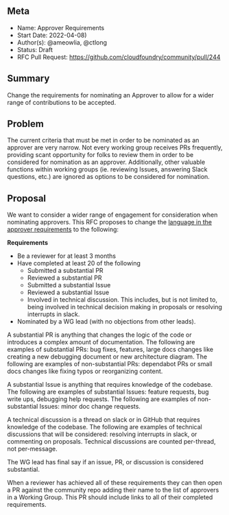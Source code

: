## Meta
[meta]: #meta
- Name: Approver Requirements
- Start Date: 2022-04-08)
- Author(s): @ameowlia, @ctlong
- Status: Draft
- RFC Pull Request: https://github.com/cloudfoundry/community/pull/244

## Summary

Change the requirements for nominating an Approver to allow for a wider range of
contributions to be accepted.

## Problem

The current criteria that must be met in order to be nominated as an approver
are very narrow. Not every working group receives PRs frequently, providing
scant opportunity for folks to review them in order to be considered for
nomination as an approver. Additionally, other valuable functions within working
groups (ie. reviewing Issues, answering Slack questions, etc.) are ignored as
options to be considered for nomination.

## Proposal

We want to consider a wider range of engagement for consideration when
nominating approvers. This RFC proposes to change the [language in the approver
requirements](https://github.com/cloudfoundry/community/blob/main/toc/ROLES.md#requirements-2)
to the following:

**Requirements**
* Be a reviewer for at least 3 months
* Have completed at least 20 of the following
  * Submitted a substantial PR
  * Reviewed a substantial PR
  * Submitted a substantial Issue
  * Reviewed a substantial Issue
  * Involved in technical discussion. This includes, but is not limited to,
    being involved in technical decision making in proposals or resolving
    interrupts in slack.
* Nominated by a WG lead (with no objections from other leads).

A substantial PR is anything that changes the logic of the code or introduces a
complex amount of documentation. The following are examples of substantial PRs:
bug fixes, features, large docs changes like creating a new debugging document
or new architecture diagram. The following are examples of non-substantial PRs:
dependabot PRs or small docs changes like fixing typos or reorganizing content.

A substantial Issue is anything that requires knowledge of the codebase. The
following are examples of substantial Issues: feature requests, bug write ups,
debugging help requests. The following are examples of non-substantial Issues:
minor doc change requests.

A technical discussion is a thread on slack or in GitHub that requires knowledge
of the codebase. The following are examples of technical discussions that will
be considered: resolving interrupts in slack, or commenting on proposals.
Technical discussions are counted per-thread, not per-message.

The WG lead has final say if an issue, PR, or discussion is considered
substantial.

When a reviewer has achieved all of these requirements they can then open a PR
against the community repo adding their name to the list of approvers in a
Working Group. This PR should include links to all of their completed
requirements.

